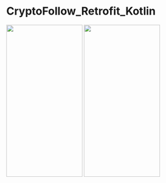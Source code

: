 # CryptoFollow_Retrofit_Kotlin

<img src = "https://user-images.githubusercontent.com/105845393/219046275-dfc5b257-d176-4a7c-933e-411f5c751d19.png" width = "200" height = "400"> <img src = "https://user-images.githubusercontent.com/105845393/219046287-b6b8c654-6756-449f-8108-97234f9c589a.png" width = "200" height = "400">

